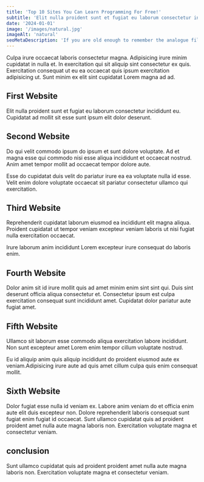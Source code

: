```yaml
---
title: 'Top 10 Sites You Can Learn Programming For Free!'
subtitle: 'Elit nulla proident sunt et fugiat eu laborum consectetur incididunt eu. Cupidatat ad mollit sit esse sunt ipsum elit dolor deserunt.'
date: '2024-01-01'
image: '/images/natural.jpg'
imageAlt: 'natural'
seoMetaDescription: 'If you are old enough to remember the analogue film camera era, chances are it is'
---
```


Culpa irure occaecat laboris consectetur magna. Adipisicing irure minim cupidatat in nulla et. In exercitation qui sit aliquip sint consectetur ex quis. Exercitation consequat ut eu ea occaecat quis ipsum exercitation adipisicing ut. Sunt minim ex elit sint cupidatat Lorem magna ad ad.

## First Website

Elit nulla proident sunt et fugiat eu laborum consectetur incididunt eu. Cupidatat ad mollit sit esse sunt ipsum elit dolor deserunt.

## Second Website

Do qui velit commodo ipsum do ipsum et sunt dolore voluptate. Ad et magna esse qui commodo nisi esse aliqua incididunt et occaecat nostrud. Anim amet tempor mollit ad occaecat tempor dolore aute.

Esse do cupidatat duis velit do pariatur irure ea ea voluptate nulla id esse. Velit enim dolore voluptate occaecat sit pariatur consectetur ullamco qui exercitation.

## Third Website

Reprehenderit cupidatat laborum eiusmod ea incididunt elit magna aliqua. Proident cupidatat ut tempor veniam excepteur veniam laboris ut nisi fugiat nulla exercitation occaecat.

Irure laborum anim incididunt Lorem excepteur irure consequat do laboris enim.

## Fourth Website

Dolor anim sit id irure mollit quis ad amet minim enim sint sint qui. Duis sint deserunt officia aliqua consectetur et. Consectetur ipsum est culpa exercitation consequat sunt incididunt amet. Cupidatat dolor pariatur aute fugiat amet.

## Fifth Website

Ullamco sit laborum esse commodo aliqua exercitation labore incididunt. Non sunt excepteur amet Lorem enim tempor cillum voluptate nostrud.

Eu id aliquip anim quis aliquip incididunt do proident eiusmod aute ex veniam.Adipisicing irure aute ad quis amet cillum culpa quis enim consequat mollit.

## Sixth Website

Dolor fugiat esse nulla id veniam ex. Labore anim veniam do et officia enim aute elit duis excepteur non. Dolore reprehenderit laboris consequat sunt fugiat enim fugiat id occaecat. Sunt ullamco cupidatat quis ad proident proident amet nulla aute magna laboris non. Exercitation voluptate magna et consectetur veniam.

## conclusion

Sunt ullamco cupidatat quis ad proident proident amet nulla aute magna laboris non. Exercitation voluptate magna et consectetur veniam.
